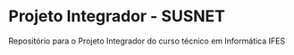 # Projeto Integrador - SUSNET
Repositório para o Projeto Integrador do curso técnico em Informática IFES
